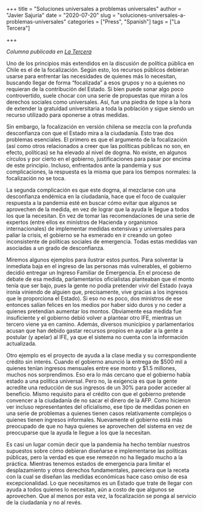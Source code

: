 +++
title = "Soluciones universales a problemas universales"
author = "Javier Sajuria"
date = "2020-07-20"
slug = "soluciones-universales-a-problemas-universales"
categories = ["Press", "Spanish"]
tags = ["La Tercera"]

+++

_Columna publicada en [La Tercera][1]_

Uno de los principios más extendidos en la discusión de política pública en Chile es el de la focalización. Según esto, los recursos públicos debieran usarse para enfrentar las necesidades de quienes más lo necesitan, buscando llegar de forma “focalizada” a esos grupos y no a quienes no requieran de la contribución del Estado. Si bien puede sonar algo poco controvertido, suele chocar con una serie de propuestas que miran a los derechos sociales como universales. Así, fue una piedra de tope a la hora de extender la gratuidad universitaria a toda la población y sigue siendo un recurso utilizado para oponerse a otras medidas.

Sin embargo, la focalización en versión chilena se mezcla con la profunda desconfianza con que el Estado mira a la ciudadanía. Esto trae dos problemas esenciales. El primero es que el argumento de la focalización (así como otros relacionados a creer que las políticas públicas no son, en efecto, políticas) se ha elevado al nivel de dogma. No existe, en algunos círculos y por cierto en el gobierno, justificaciones para pasar por encima de este principio. Incluso, enfrentados ante la pandemia y sus complicaciones, la respuesta es la misma que para los tiempos normales: la focalización no se toca.

La segunda complicación es que este dogma, al mezclarse con una desconfianza endémica en la ciudadanía, hace que el foco de cualquier respuesta a la pandemia esté en buscar cómo evitar que algunos se aprovechen de la medida, en vez de lograr que la ayuda le llegue a todos los que la necesitan. En vez de tomar las recomendaciones de una serie de expertos (entre ellos ex ministros de Hacienda y organismos internacionales) de implementar medidas extensivas y universales para paliar la crisis, el gobierno se ha esmerado en ir creando un goteo inconsistente de políticas sociales de emergencia. Todas estas medidas van asociadas a un grado de desconfianza.

Miremos algunos ejemplos para ilustrar estos puntos. Para solventar la inmediata baja en el ingreso de las personas más vulnerables, el gobierno decidió entregar un Ingreso Familiar de Emergencia. En el proceso de debate de esa medida, parlamentarios oficialistas planteaban que el monto tenía que ser bajo, pues la gente no podía pretender vivir del Estado (vaya ironía viniendo de alguien que, precisamente, vive gracias a los ingresos que le proporciona el Estado). Si eso no es poco, dos ministros de ese entonces salían felices en los medios por haber sido duros y no ceder a quienes pretendían aumentar los montos. Obviamente esa medida fue insuficiente y el gobierno debió volver a plantear otro IFE, mientras un tercero viene ya en camino. Además, diversos municipios y parlamentarios acusan que han debido gastar recursos propios en ayudar a la gente a postular (y apelar) al IFE, ya que el sistema no cuenta con la información actualizada.

Otro ejemplo es el proyecto de ayuda a la clase media y su correspondiente crédito sin interés. Cuando el gobierno anunció la entrega de $500 mil a quienes tenían ingresos mensuales entre ese monto y $1.5 millones, muchos nos sorprendimos. Eso era lo más cercano que el gobierno había estado a una política universal. Pero no, la exigencia es que la gente acredite una reducción de sus ingresos de un 30% para poder acceder al beneficio. Mismo requisito para el crédito con que el gobierno pretende convencer a la ciudadanía de no sacar el dinero de la AFP. Como hicieron ver incluso representantes del oficialismo, ese tipo de medidas ponen en una serie de problemas a quienes tienen casos relativamente complejos o quienes tienen ingresos informales. Nuevamente el gobierno está más preocupado de que no haya quienes se aprovechen del sistema en vez de preocuparse que la ayuda le llegue a los que la necesitan.

Es casi un lugar común decir que la pandemia ha hecho temblar nuestros supuestos sobre cómo debieran diseñarse e implementarse las políticas públicas, pero la verdad es que ese remezón no ha llegado mucho a la práctica. Mientras tenemos estados de emergencia para limitar el desplazamiento y otros derechos fundamentales, pareciera que la receta con la cual se diseñan las medidas económicas hace caso omiso de esa excepcionalidad. Lo que necesitamos es un Estado que trate de llegar con ayuda a todos quienes lo necesitan, aún a costo de que algunos se aprovechen. Que al menos por esta vez, la focalización se ponga al servicio de la ciudadanía y no al revés.

 [1]: https://www.latercera.com/opinion/noticia/soluciones-universales-a-problemas-universales/KFBPPIKGZ5GZHMAZZGI6F2NAWE/